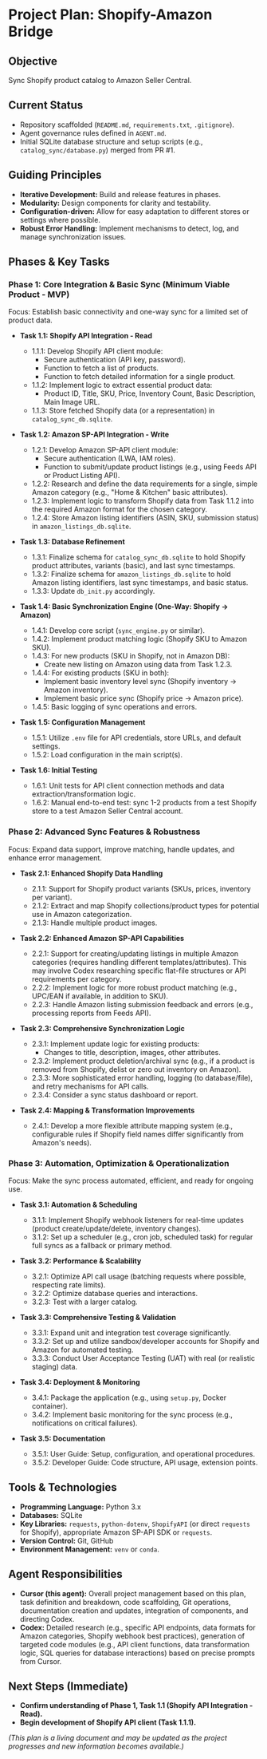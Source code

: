 # Project Plan: Shopify-Amazon Bridge

## Objective
Sync Shopify product catalog to Amazon Seller Central.

## Current Status
- Repository scaffolded (`README.md`, `requirements.txt`, `.gitignore`).
- Agent governance rules defined in `AGENT.md`.
- Initial SQLite database structure and setup scripts (e.g., `catalog_sync/database.py`) merged from PR #1.

## Guiding Principles
- **Iterative Development:** Build and release features in phases.
- **Modularity:** Design components for clarity and testability.
- **Configuration-driven:** Allow for easy adaptation to different stores or settings where possible.
- **Robust Error Handling:** Implement mechanisms to detect, log, and manage synchronization issues.

## Phases & Key Tasks

### Phase 1: Core Integration & Basic Sync (Minimum Viable Product - MVP)
Focus: Establish basic connectivity and one-way sync for a limited set of product data.

*   **Task 1.1: Shopify API Integration - Read**
    *   1.1.1: Develop Shopify API client module:
        *   Secure authentication (API key, password).
        *   Function to fetch a list of products.
        *   Function to fetch detailed information for a single product.
    *   1.1.2: Implement logic to extract essential product data:
        *   Product ID, Title, SKU, Price, Inventory Count, Basic Description, Main Image URL.
    *   1.1.3: Store fetched Shopify data (or a representation) in `catalog_sync_db.sqlite`.

*   **Task 1.2: Amazon SP-API Integration - Write**
    *   1.2.1: Develop Amazon SP-API client module:
        *   Secure authentication (LWA, IAM roles).
        *   Function to submit/update product listings (e.g., using Feeds API or Product Listing API).
    *   1.2.2: Research and define the data requirements for a single, simple Amazon category (e.g., "Home & Kitchen" basic attributes).
    *   1.2.3: Implement logic to transform Shopify data from Task 1.1.2 into the required Amazon format for the chosen category.
    *   1.2.4: Store Amazon listing identifiers (ASIN, SKU, submission status) in `amazon_listings_db.sqlite`.

*   **Task 1.3: Database Refinement**
    *   1.3.1: Finalize schema for `catalog_sync_db.sqlite` to hold Shopify product attributes, variants (basic), and last sync timestamps.
    *   1.3.2: Finalize schema for `amazon_listings_db.sqlite` to hold Amazon listing identifiers, last sync timestamps, and basic status.
    *   1.3.3: Update `db_init.py` accordingly.

*   **Task 1.4: Basic Synchronization Engine (One-Way: Shopify -> Amazon)**
    *   1.4.1: Develop core script (`sync_engine.py` or similar).
    *   1.4.2: Implement product matching logic (Shopify SKU to Amazon SKU).
    *   1.4.3: For new products (SKU in Shopify, not in Amazon DB):
        *   Create new listing on Amazon using data from Task 1.2.3.
    *   1.4.4: For existing products (SKU in both):
        *   Implement basic inventory level sync (Shopify inventory -> Amazon inventory).
        *   Implement basic price sync (Shopify price -> Amazon price).
    *   1.4.5: Basic logging of sync operations and errors.

*   **Task 1.5: Configuration Management**
    *   1.5.1: Utilize `.env` file for API credentials, store URLs, and default settings.
    *   1.5.2: Load configuration in the main script(s).

*   **Task 1.6: Initial Testing**
    *   1.6.1: Unit tests for API client connection methods and data extraction/transformation logic.
    *   1.6.2: Manual end-to-end test: sync 1-2 products from a test Shopify store to a test Amazon Seller Central account.

### Phase 2: Advanced Sync Features & Robustness
Focus: Expand data support, improve matching, handle updates, and enhance error management.

*   **Task 2.1: Enhanced Shopify Data Handling**
    *   2.1.1: Support for Shopify product variants (SKUs, prices, inventory per variant).
    *   2.1.2: Extract and map Shopify collections/product types for potential use in Amazon categorization.
    *   2.1.3: Handle multiple product images.

*   **Task 2.2: Enhanced Amazon SP-API Capabilities**
    *   2.2.1: Support for creating/updating listings in multiple Amazon categories (requires handling different templates/attributes). This may involve Codex researching specific flat-file structures or API requirements per category.
    *   2.2.2: Implement logic for more robust product matching (e.g., UPC/EAN if available, in addition to SKU).
    *   2.2.3: Handle Amazon listing submission feedback and errors (e.g., processing reports from Feeds API).

*   **Task 2.3: Comprehensive Synchronization Logic**
    *   2.3.1: Implement update logic for existing products:
        *   Changes to title, description, images, other attributes.
    *   2.3.2: Implement product deletion/archival sync (e.g., if a product is removed from Shopify, delist or zero out inventory on Amazon).
    *   2.3.3: More sophisticated error handling, logging (to database/file), and retry mechanisms for API calls.
    *   2.3.4: Consider a sync status dashboard or report.

*   **Task 2.4: Mapping & Transformation Improvements**
    *   2.4.1: Develop a more flexible attribute mapping system (e.g., configurable rules if Shopify field names differ significantly from Amazon's needs).

### Phase 3: Automation, Optimization & Operationalization
Focus: Make the sync process automated, efficient, and ready for ongoing use.

*   **Task 3.1: Automation & Scheduling**
    *   3.1.1: Implement Shopify webhook listeners for real-time updates (product create/update/delete, inventory changes).
    *   3.1.2: Set up a scheduler (e.g., cron job, scheduled task) for regular full syncs as a fallback or primary method.

*   **Task 3.2: Performance & Scalability**
    *   3.2.1: Optimize API call usage (batching requests where possible, respecting rate limits).
    *   3.2.2: Optimize database queries and interactions.
    *   3.2.3: Test with a larger catalog.

*   **Task 3.3: Comprehensive Testing & Validation**
    *   3.3.1: Expand unit and integration test coverage significantly.
    *   3.3.2: Set up and utilize sandbox/developer accounts for Shopify and Amazon for automated testing.
    *   3.3.3: Conduct User Acceptance Testing (UAT) with real (or realistic staging) data.

*   **Task 3.4: Deployment & Monitoring**
    *   3.4.1: Package the application (e.g., using `setup.py`, Docker container).
    *   3.4.2: Implement basic monitoring for the sync process (e.g., notifications on critical failures).

*   **Task 3.5: Documentation**
    *   3.5.1: User Guide: Setup, configuration, and operational procedures.
    *   3.5.2: Developer Guide: Code structure, API usage, extension points.

## Tools & Technologies
- **Programming Language:** Python 3.x
- **Databases:** SQLite
- **Key Libraries:** `requests`, `python-dotenv`, `ShopifyAPI` (or direct `requests` for Shopify), appropriate Amazon SP-API SDK or `requests`.
- **Version Control:** Git, GitHub
- **Environment Management:** `venv` or `conda`.

## Agent Responsibilities
- **Cursor (this agent):** Overall project management based on this plan, task definition and breakdown, code scaffolding, Git operations, documentation creation and updates, integration of components, and directing Codex.
- **Codex:** Detailed research (e.g., specific API endpoints, data formats for Amazon categories, Shopify webhook best practices), generation of targeted code modules (e.g., API client functions, data transformation logic, SQL queries for database interactions) based on precise prompts from Cursor.

## Next Steps (Immediate)
- **Confirm understanding of Phase 1, Task 1.1 (Shopify API Integration - Read).**
- **Begin development of Shopify API client (Task 1.1.1).**

*(This plan is a living document and may be updated as the project progresses and new information becomes available.)* 